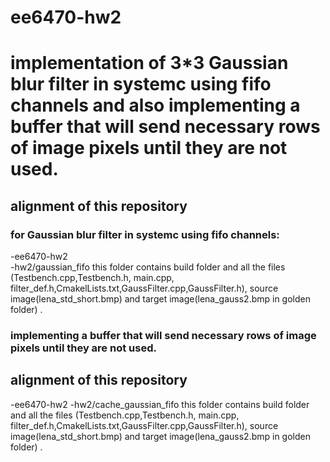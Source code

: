 # ee6470-hw2
# implementation of 3*3 Gaussian blur filter in systemc using fifo channels and also implementing a buffer that will send necessary rows of image pixels until they are not used.
## alignment of this repository
### for Gaussian blur filter in systemc using fifo channels:
-ee6470-hw2  
-hw2/gaussian_fifo
this folder contains build folder and all the files (Testbench.cpp,Testbench.h, main.cpp, filter_def.h,CmakelLists.txt,GaussFilter.cpp,GaussFilter.h), source image(lena_std_short.bmp) and target image(lena_gauss2.bmp in golden folder) .

### implementing a buffer that will send necessary rows of image pixels until they are not used.
## alignment of this repository
-ee6470-hw2 
-hw2/cache_gaussian_fifo
this folder contains build folder and all the files (Testbench.cpp,Testbench.h, main.cpp, filter_def.h,CmakelLists.txt,GaussFilter.cpp,GaussFilter.h), source image(lena_std_short.bmp) and target image(lena_gauss2.bmp in golden folder) .
